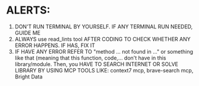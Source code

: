# ALERTS: 
1. DON'T RUN TERMINAL BY YOURSELF. IF ANY TERMINAL RUN NEEDED, GUIDE ME
2. ALWAYS use read_lints tool AFTER CODING TO CHECK WHETHER ANY ERROR HAPPENS. IF HAS, FIX IT
3. IF HAVE ANY ERROR REFER TO "method ... not found in ..." or something like that (meaning that this function, code,... don't have in this library/module. Then, you HAVE TO SEARCH INTERNET OR SOLVE LIBRARY BY USING MCP TOOLS LIKE: context7 mcp, brave-search mcp, Bright Data
